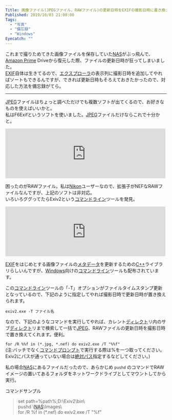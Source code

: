 ```yaml
---
Title: 画像ファイル(JPEGファイル、RAWファイル)の更新日時をEXIFの撮影日時に書き換えたいときの備忘録
Published: 2019/10/03 21:00:00
Tags:
  - "写真"
  - "備忘録"
  - "Windows"
Eyecatch: ""
---
```

<p>これまで撮りためてきた画像ファイルを保存していた<a class="keyword" href="http://d.hatena.ne.jp/keyword/NAS">NAS</a>がぶっ飛んで、<a class="keyword" href="http://d.hatena.ne.jp/keyword/Amazon%20Prime">Amazon Prime</a> Driveから復元した際、ファイルの更新日時が狂ってしまいました。<br/>
<a class="keyword" href="http://d.hatena.ne.jp/keyword/EXIF">EXIF</a>自体は生きてるので、<a class="keyword" href="http://d.hatena.ne.jp/keyword/%A5%A8%A5%AF%A5%B9%A5%D7%A5%ED%A1%BC%A5%E9">エクスプローラ</a>の表示列に撮影日時を追加してやればソートもできるんですが、できれば更新日時もそろえておきたかったので、対応した方法を備忘録がてら。</p>

***

<p><a class="keyword" href="http://d.hatena.ne.jp/keyword/JPEG">JPEG</a>ファイルはちょっと調べただけでも複数ソフトが出てくるので、お好きなものを使えばいいかと。<br/>
私はF6Exifというソフトを使いました。<a class="keyword" href="http://d.hatena.ne.jp/keyword/JPEG">JPEG</a>ファイルだけならこれで十分かと。</p>

<p><iframe src="https://hatenablog-parts.com/embed?url=http%3A%2F%2Fwww.ryouto.jp%2Ff6exif%2F" title="F6 Exif 〜EXIF編集ソフト〜" class="embed-card embed-webcard" scrolling="no" frameborder="0" style="display: block; width: 100%; height: 155px; max-width: 500px; margin: 10px 0px;"></iframe></p>

<p>困ったのがRAWファイル。私は<a class="keyword" href="http://d.hatena.ne.jp/keyword/Nikon">Nikon</a>ユーザーなので、拡張子がNEFなRAWファイルなんですが、上記のソフトは非対応。<br/>
いろいろググってたらExiv2という<a class="keyword" href="http://d.hatena.ne.jp/keyword/%A5%B3%A5%DE%A5%F3%A5%C9%A5%E9%A5%A4%A5%F3">コマンドライン</a>ツールを発見。</p>

<p><iframe src="https://hatenablog-parts.com/embed?url=https%3A%2F%2Fwww.exiv2.org%2F" title="Exiv2 - Image metadata library and tools" class="embed-card embed-webcard" scrolling="no" frameborder="0" style="display: block; width: 100%; height: 155px; max-width: 500px; margin: 10px 0px;"></iframe></p>

<p><a class="keyword" href="http://d.hatena.ne.jp/keyword/EXIF">EXIF</a>をはじめとする画像ファイルの<a class="keyword" href="http://d.hatena.ne.jp/keyword/%A5%E1%A5%BF%A5%C7%A1%BC%A5%BF">メタデータ</a>を更新するための<a class="keyword" href="http://d.hatena.ne.jp/keyword/C%2B%2B">C++</a>ライブラリらしいんですが、<a class="keyword" href="http://d.hatena.ne.jp/keyword/Windows">Windows</a>向けの<a class="keyword" href="http://d.hatena.ne.jp/keyword/%A5%B3%A5%DE%A5%F3%A5%C9%A5%E9%A5%A4%A5%F3">コマンドライン</a>ツールも配布されています。</p>

<p>この<a class="keyword" href="http://d.hatena.ne.jp/keyword/%A5%B3%A5%DE%A5%F3%A5%C9%A5%E9%A5%A4%A5%F3">コマンドライン</a>ツールの「-T」オプションがファイルタイムスタンプ更新となっているので、下記のように指定してやれば撮影日時で更新日時が置き換えられます。</p>

<p><code>exiv2.exe -T ファイル名</code></p>

<p>なので、下記のようなコマンドを実行してやれば、カレント<a class="keyword" href="http://d.hatena.ne.jp/keyword/%A5%C7%A5%A3%A5%EC%A5%AF%A5%C8">ディレクト</a>リ内のサブ<a class="keyword" href="http://d.hatena.ne.jp/keyword/%A5%C7%A5%A3%A5%EC%A5%AF%A5%C8">ディレクト</a>リまで検索して一括で<a class="keyword" href="http://d.hatena.ne.jp/keyword/JPEG">JPEG</a>、RAWファイルの更新日時を撮影日時で置き換えてくれます。便利。</p>

<p><code>for /R %%f in (*.jpg, *.nef) do exiv2.exe /T "%%f"</code><br/>
(注:バッチでなく<a class="keyword" href="http://d.hatena.ne.jp/keyword/%A5%B3%A5%DE%A5%F3%A5%C9%A5%D7%A5%ED%A5%F3%A5%D7%A5%C8">コマンドプロンプト</a>で実行する際は%を一つ取ってください。Exiv2にパスが通っていない場合は<a class="keyword" href="http://d.hatena.ne.jp/keyword/%C0%E4%C2%D0%A5%D1%A5%B9">絶対パス</a>指定するなどしてください。)</p>

<p>私の場合<a class="keyword" href="http://d.hatena.ne.jp/keyword/NAS">NAS</a>にあるファイルだったので、あらかじめ <code>pushd</code> のコマンドでRAWイメージの置いてあるフォルダをネットワークドライブとしてマウントしてから実行。</p>

<p>コマンドサンプル</p>

<blockquote><p>set path=%path%;D:\Exiv2\bin\<br/>
pushd \<a class="keyword" href="http://d.hatena.ne.jp/keyword/NAS">NAS</a>\Images\<br/>
for /R %f in (*.nef) do exiv2.exe /T "%f"</p></blockquote>
